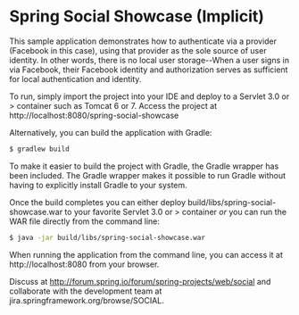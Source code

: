 Spring Social Showcase (Implicit)
=================================
This sample application demonstrates how to authenticate via a provider (Facebook in this case),
using that provider as the sole source of user identity. In other words, there is no local user
storage--When a user signs in via Facebook, their Facebook identity and authorization serves as
sufficient for local authentication and identity.

To run, simply import the project into your IDE and deploy to a Servlet 3.0 or > container such as Tomcat 6 or 7.
Access the project at http://localhost:8080/spring-social-showcase

Alternatively, you can build the application with Gradle:

```sh
$ gradlew build
```

To make it easier to build the project with Gradle, the Gradle wrapper has been included. The Gradle wrapper makes it possible to run Gradle without having to explicitly install Gradle to your system.

Once the build completes you can either deploy build/libs/spring-social-showcase.war to your favorite Servlet 3.0 or > container *or* you can run the WAR file directly from the command line:

```sh
$ java -jar build/libs/spring-social-showcase.war
```

When running the application from the command line, you can access it at http://localhost:8080 from your browser.

Discuss at http://forum.spring.io/forum/spring-projects/web/social and collaborate with the development team at jira.springframework.org/browse/SOCIAL.
